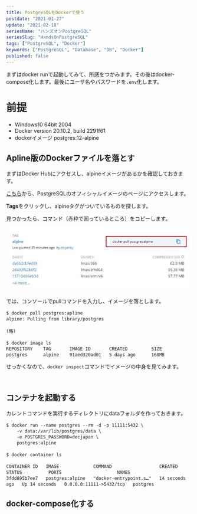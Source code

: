 ```yaml
---
title: PostgreSQLをDockerで使う
postdate: "2021-01-27"
update: "2021-02-18"
seriesName: "ハンズオンPostgreSQL"
seriesSlug: "HandsOnPostgreSQL"
tags: ["PostgreSQL", "Docker"]
keywords: ["PostgreSQL", "Database", "DB", "Docker"]
published: false
---
```


まずはdocker runで起動してみて、所感をつかみます。その後はdocker-compose化します。最後にユーザ名やパスワードを`.env`化します。

# 前提

 - Windows10 64bit 2004
 - Docker version 20.10.2, build 2291f61
 - dockerイメージ postgres:12-alpine

## Apline版のDockerファイルを落とす

まずはDocker Hubにアクセスし、alpineイメージがあるかを確認しておきます。

[こちら](https://hub.docker.com/_/postgres)から、PostgreSQLのオフィシャルイメージのページにアクセスします。

**Tags**をクリックし、alpineタグがついているものを探します。

見つかったら、コマンド（赤枠で囲っているところ）をコピーします。

![](./images/image01.jpg)

では、コンソールでpullコマンドを入力し、イメージを落とします。

```shell
$ docker pull postgres:apline
alpine: Pulling from library/postgres

(略)

$ docker image ls
REPOSITORY    TAG       IMAGE ID       CREATED         SIZE
postgres      alpine    91aed320ad01   5 days ago      160MB
```

せっかくなので、`docker inspect`コマンドでイメージの中身を見てみます。

```shell


```

## コンテナを起動する

カレントコマンドを実行するディレクトリにdataフォルダを作っておきます。


```shell
$ docker run --name postgres --rm -d -p 11111:5432 \
    -v data:/var/lib/postgres/data \
    -e POSTGRES_PASSWORD=decjapan \
    postgres:alpine

$ docker container ls

CONTAINER ID   IMAGE             COMMAND                  CREATED          STATUS          PORTS                     NAMES
3fdd895b7ee7   postgres:alpine   "docker-entrypoint.s…"   14 seconds ago   Up 14 seconds   0.0.0.0:11111->5432/tcp   postgres
```

## docker-compose化する
